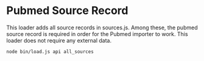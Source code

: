 # Pubmed Source Record

This loader adds all source records in sources.js. Among these, the pubmed source record is required in order for the Pubmed importer to work.
This loader does not require any external data.

```bash
node bin/load.js api all_sources
```
